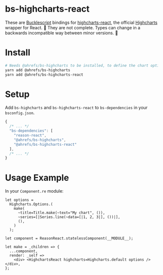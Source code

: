 # bs-highcharts-react

These are [Bucklescript](https://bucklescript.github.io/) bindings for [highcharts-react](https://github.com/highcharts/highcharts-react), the official [Highcharts](https://www.highcharts.com/) wrapper for React.
🚧 They are not complete. Types can change in a backwards incompatible way between minor versions. 🚧

# Install

```bash
# Needs @ahrefs/bs-highcharts to be installed, to define the chart options
yarn add @ahrefs/bs-highcharts
yarn add @ahrefs/bs-highcharts-react
```

# Setup

Add `bs-highcharts` and `bs-highcharts-react` to `bs-dependencies` in your `bsconfig.json`.

```js
{
  /* ... */
  "bs-dependencies": [
    "reason-react",
    "@ahrefs/bs-highcharts",
    "@ahrefs/bs-highcharts-react"
  ],
  /* ... */
}
```

# Usage Example

In your `Component.re` module:

```reason
let options =
  Highcharts.Options.(
    make(
      ~title=Title.make(~text="My chart", ()),
      ~series=[|Series.line(~data=[|1, 2, 3|], ())|],
      (),
    )
  );

let component = ReasonReact.statelessComponent(__MODULE__);

let make = _children => {
  ...component,
  render: _self =>
    <div> <HighchartsReact highcharts=Highcharts.default options /> </div>,
};
```

